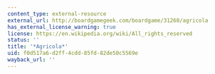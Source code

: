 ```yaml
---
content_type: external-resource
external_url: http://boardgamegeek.com/boardgame/31260/agricola
has_external_license_warning: true
license: https://en.wikipedia.org/wiki/All_rights_reserved
status: ''
title: '*Agricola*'
uid: f0d517a6-d2ff-4cdd-85fd-82de50c5569e
wayback_url: ''
---
```

